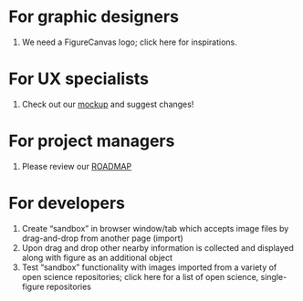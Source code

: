 # For graphic designers

1. We need a FigureCanvas logo; click here for inspirations.

# For UX specialists

1. Check out our [mockup](fig-can-mockup.jpg) and suggest changes!

# For project managers

1. Please review our [ROADMAP](ROADMAP.md)

# For developers

1. Create “sandbox” in browser window/tab which accepts image files by drag-and-drop from another page (import)
2. Upon drag and drop other nearby information is collected and displayed along with figure as an additional object
3. Test “sandbox” functionality with images imported from a variety of open science repositories; click here for a list of open science, single-figure repositories
